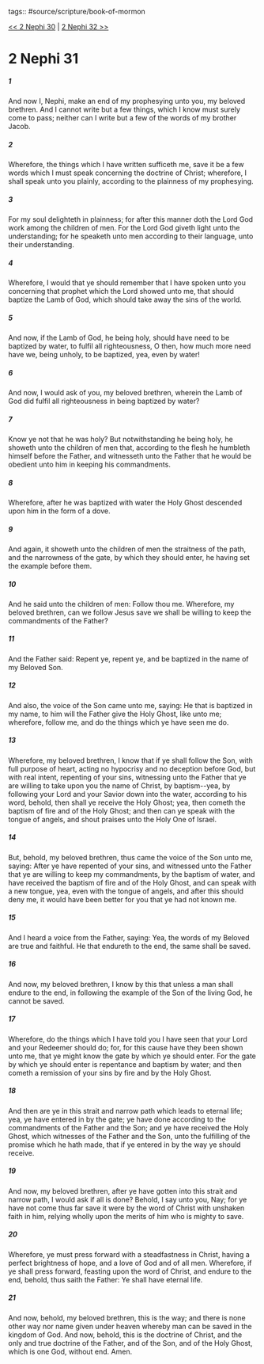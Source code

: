 tags:: #source/scripture/book-of-mormon

[<< 2 Nephi 30](/Book_of_Mormon/02_2_Nephi/2_Nephi_30.md) | [2 Nephi 32 >>](/Book_of_Mormon/02_2_Nephi/2_Nephi_32.md)

# 2 Nephi 31

##### 1

And now I, Nephi, make an end of my prophesying unto you, my beloved brethren. And I cannot write but a few things, which I know must surely come to pass; neither can I write but a few of the words of my brother Jacob.

##### 2

Wherefore, the things which I have written sufficeth me, save it be a few words which I must speak concerning the doctrine of Christ; wherefore, I shall speak unto you plainly, according to the plainness of my prophesying.

##### 3

For my soul delighteth in plainness; for after this manner doth the Lord God work among the children of men. For the Lord God giveth light unto the understanding; for he speaketh unto men according to their language, unto their understanding.

##### 4

Wherefore, I would that ye should remember that I have spoken unto you concerning that prophet which the Lord showed unto me, that should baptize the Lamb of God, which should take away the sins of the world.

##### 5

And now, if the Lamb of God, he being holy, should have need to be baptized by water, to fulfil all righteousness, O then, how much more need have we, being unholy, to be baptized, yea, even by water!

##### 6

And now, I would ask of you, my beloved brethren, wherein the Lamb of God did fulfil all righteousness in being baptized by water?

##### 7

Know ye not that he was holy? But notwithstanding he being holy, he showeth unto the children of men that, according to the flesh he humbleth himself before the Father, and witnesseth unto the Father that he would be obedient unto him in keeping his commandments.

##### 8

Wherefore, after he was baptized with water the Holy Ghost descended upon him in the form of a dove.

##### 9

And again, it showeth unto the children of men the straitness of the path, and the narrowness of the gate, by which they should enter, he having set the example before them.

##### 10

And he said unto the children of men: Follow thou me. Wherefore, my beloved brethren, can we follow Jesus save we shall be willing to keep the commandments of the Father?

##### 11

And the Father said: Repent ye, repent ye, and be baptized in the name of my Beloved Son.

##### 12

And also, the voice of the Son came unto me, saying: He that is baptized in my name, to him will the Father give the Holy Ghost, like unto me; wherefore, follow me, and do the things which ye have seen me do.

##### 13

Wherefore, my beloved brethren, I know that if ye shall follow the Son, with full purpose of heart, acting no hypocrisy and no deception before God, but with real intent, repenting of your sins, witnessing unto the Father that ye are willing to take upon you the name of Christ, by baptism--yea, by following your Lord and your Savior down into the water, according to his word, behold, then shall ye receive the Holy Ghost; yea, then cometh the baptism of fire and of the Holy Ghost; and then can ye speak with the tongue of angels, and shout praises unto the Holy One of Israel.

##### 14

But, behold, my beloved brethren, thus came the voice of the Son unto me, saying: After ye have repented of your sins, and witnessed unto the Father that ye are willing to keep my commandments, by the baptism of water, and have received the baptism of fire and of the Holy Ghost, and can speak with a new tongue, yea, even with the tongue of angels, and after this should deny me, it would have been better for you that ye had not known me.

##### 15

And I heard a voice from the Father, saying: Yea, the words of my Beloved are true and faithful. He that endureth to the end, the same shall be saved.

##### 16

And now, my beloved brethren, I know by this that unless a man shall endure to the end, in following the example of the Son of the living God, he cannot be saved.

##### 17

Wherefore, do the things which I have told you I have seen that your Lord and your Redeemer should do; for, for this cause have they been shown unto me, that ye might know the gate by which ye should enter. For the gate by which ye should enter is repentance and baptism by water; and then cometh a remission of your sins by fire and by the Holy Ghost.

##### 18

And then are ye in this strait and narrow path which leads to eternal life; yea, ye have entered in by the gate; ye have done according to the commandments of the Father and the Son; and ye have received the Holy Ghost, which witnesses of the Father and the Son, unto the fulfilling of the promise which he hath made, that if ye entered in by the way ye should receive.

##### 19

And now, my beloved brethren, after ye have gotten into this strait and narrow path, I would ask if all is done? Behold, I say unto you, Nay; for ye have not come thus far save it were by the word of Christ with unshaken faith in him, relying wholly upon the merits of him who is mighty to save.

##### 20

Wherefore, ye must press forward with a steadfastness in Christ, having a perfect brightness of hope, and a love of God and of all men. Wherefore, if ye shall press forward, feasting upon the word of Christ, and endure to the end, behold, thus saith the Father: Ye shall have eternal life.

##### 21

And now, behold, my beloved brethren, this is the way; and there is none other way nor name given under heaven whereby man can be saved in the kingdom of God. And now, behold, this is the doctrine of Christ, and the only and true doctrine of the Father, and of the Son, and of the Holy Ghost, which is one God, without end. Amen.
